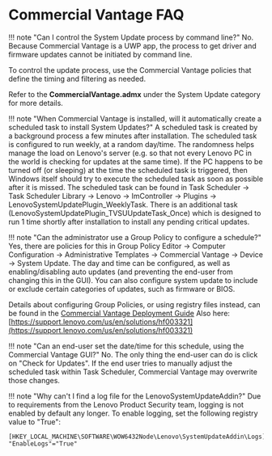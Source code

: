 # Commercial Vantage FAQ

!!! note "Can I control the System Update process by command line?"
    No.  Because Commercial Vantage is a UWP app, the process to get driver and firmware updates cannot be initiated by command line.

 To control the update process, use the Commercial Vantage policies that define the timing and filtering as needed.  

 Refer to the **CommercialVantage.admx** under the System Update category for more details.

!!! note "When Commercial Vantage is installed, will it automatically create a scheduled task to install System Updates?"
    A scheduled task is created by a background process a few minutes after installation.  The scheduled task is configured to run weekly, at a random day/time.  The randomness helps manage the load on Lenovo's server (e.g. so that not every Lenovo PC in the world is checking for updates at the same time).  If the PC happens to be turned off (or sleeping) at the time the scheduled task is triggered, then Windows itself should try to execute the scheduled task as soon as possible after it is missed.  The scheduled task can be found in Task Scheduler -> Task Scheduler Library -> Lenovo -> ImController -> Plugins -> LenovoSystemUpdatePlugin_WeeklyTask.  There is an additional task (LenovoSystemUpdatePlugin_TVSUUpdateTask_Once) which is designed to run 1 time shortly after installation to install any pending critical updates.
 </details>

!!! note "Can the administrator use a Group Policy to configure a schedule?"
    Yes, there are policies for this in Group Policy Editor -> Computer Configuration -> Administrative Templates -> Commercial Vantage -> Device -> System Update.  The day and time can be configured, as well as enabling/disabling auto updates (and preventing the end-user from changing this in the GUI).  You can also configure system update to include or exclude certain categories of updates, such as firmware or BIOS.  

 Details about configuring Group Policies, or using registry files instead, can be found in the [Commercial Vantage Deployment Guide](https://docs.lenovocdrt.com/guides/cv/commercial_vantage)  Also here:  [https://support.lenovo.com/us/en/solutions/hf003321](https://support.lenovo.com/us/en/solutions/hf003321)

!!! note "Can an end-user set the date/time for this schedule, using the Commercial Vantage GUI?"
    No.  The only thing the end-user can do is click on "Check for Updates".  If the end user tries to manually adjust the scheduled task within Task Scheduler, Commercial Vantage may overwrite those changes.

!!! note "Why can't I find a log file for the LenovoSystemUpdateAddin?"
    Due to requirements from the Lenovo Product Security team, logging is not enabled by default any longer.  To enable logging, set the following registry value to "True":

 ```Registry
 [HKEY_LOCAL_MACHINE\SOFTWARE\WOW6432Node\Lenovo\SystemUpdateAddin\Logs]
 "EnableLogs"="True"
 ```
